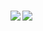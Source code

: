 ### 

<a href="https://github.com/anuraghazra/github-readme-stats">
  <img align="left" src="https://github-readme-stats.vercel.app/api?username=Yukishibar&count_private=true&show_icons=true&theme=radical"/>
</a>
<a href="https://github.com/anuraghazra/github-readme-stats">
  <img align="left" src="https://github-readme-stats.vercel.app/api/top-langs/?username=Yukishibar&theme=radical"/>
</a>

<!--
**Yukishibar/Yukishibar** is a ✨ _special_ ✨ repository because its `README.md` (this file) appears on your GitHub profile.
